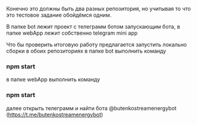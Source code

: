 Конечно это должны быть два разных репозитория,
но учитывая то что это тестовое задание обойдёмся одним.

В папке bot лежит проект с телеграмм ботом запускающим бота,
в папке webApp лежит собственно telegram mini app

Что бы проверить итоговую работу предлагается запустить локально сборки в обоих репозиториях
в папке bot выполнить команду
### npm start 

в папке webApp выполнить команду

### npm start

далее открыть телеграмм и найти бота @butenkostreamenergybot (https://t.me/butenkostreamenergybot)

